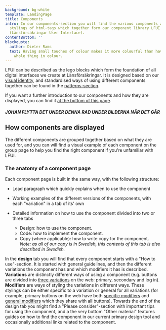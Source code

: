 ```yaml
---
background: bg-white
template: LandingPage
title: Components
intro: In our components-section you will find the various components and
  stylings of html-tags which together form our component library LFUI
  (Länsförsäkringar User Interface).
contentBottom: ''
blockquote:
  author: Dieter Rams
  text: Having small touches of colour makes it more colourful than having the
    whole thing in colour.
---
```

LFUI can be described as the lego blocks which form the foundation of all digital interfaces we create at Länsförsäkringar. It is designed based on our [visual identity](/visual-identity), and standardised ways of using different components together can be found in the [patterns-section](/patterns).

If you want a further introduction to our components and how they are displayed, you can find it [at the bottom of this page](#how-components-are-displayed).

##### JOHAN FLYTTA DET UNDER DENNA RAD UNDER BILDERNA NÄR DET GÅR

## How components are displayed

The different components are grouped together based on what they are used for, and you can  will find a visual example of each component on the group page to help you find the right component if you're unfamiliar with LFUI.

### The anatomy of a component page

Each component page is built in the same way, with the following structure:

* Lead paragraph which quickly explains when to use the component
* Working examples of the different versions of the components, with each "variation" in a tab of its' own
* Detailed information on how to use the component divided into two or three tabs

  * Design: how to use the component.
  * Code: how to implement the component.
  * Copy (where applicable): how to write copy for the component. *Note: as all of our copy is in Swedish, this contents of this tab is also described in Swedish.*

In the **design** tab you will find that every component starts with a "How to use"-section. It is started with general guidelines, and then the different variations the component has and which modifiers it has is described. **Variations** are distinctly different ways of using a component (e.g. buttons are divided into [three variations](web/button-and-links/buttons#variations) on the web: primary, secondary and log in). **Modifiers** are ways of styling the variations in different ways. These stylings can be either specific to a variation or general for all variations (for example, primary buttons on the web have both [specific modifiers](web/button-and-links/buttons#modifier-for-primary-buttons) and [general modifiers](web/button-and-links/buttons#modifiers) which they share with all buttons). Towards the end of the design tab you might find a "Please consider"-section with important tips for using the component, and a the very bottom "Other material" features guides on how to find the component in our current primary design tool and occasionally additional links related to the component.